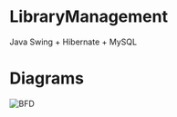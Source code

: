 # LibraryManagement
Java Swing + Hibernate + MySQL

# Diagrams
![BFD](https://github.com/phamminhhiepcoder/LibraryManagement/assets/103516824/f6e88430-83a6-44b8-b15d-cceba52995d4)

